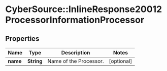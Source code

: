 # CyberSource::InlineResponse20012ProcessorInformationProcessor

## Properties
Name | Type | Description | Notes
------------ | ------------- | ------------- | -------------
**name** | **String** | Name of the Processor.  | [optional] 


